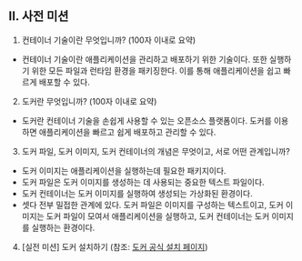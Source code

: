 ## II. 사전 미션
1. 컨테이너 기술이란 무엇입니까? (100자 이내로 요약)
- 컨테이너 기술이란 애플리케이션을 관리하고 배포하기 위한 기술이다. 또한 실행하기 위한 모든 파일과 런타임 환경을 패키징한다. 이를 통해 애플리케이션을 쉽고 빠르게 배포할 수 있다.

2. 도커란 무엇입니까? (100자 이내로 요약)
- 도커란 컨테이너 기술을 손쉽게 사용할 수 있는 오픈소스 플랫폼이다. 도커를 이용하면 애플리케이션을 빠르고 쉽게 배포하고 관리할 수 있다.

3. 도커 파일, 도커 이미지, 도커 컨테이너의 개념은 무엇이고, 서로 어떤 관계입니까?
- 도커 이미지는 애플리케이션을 실행하는데 필요한 패키지이다. 
- 도커 파일은 도커 이미지를 생성하는 데 사용되는 중요한 텍스트 파일이다.
- 도커 컨테이너는 도커 이미지를 실행하여 생성되는 가상화된 환경이다.
- 셋다 전부 밀접한 관계에 있다. 도커 파일은 이미지를 구성하는 텍스트이고, 도커 이미지는 도커 파일이 모여서 애플리케이션을 실행하고, 도커 컨테이너는 도커 이미지를 실행하는 환경이다.

4. [실전 미션] 도커 설치하기 (참조: [도커 공식 설치 페이지](https://docs.docker.com/engine/install/))